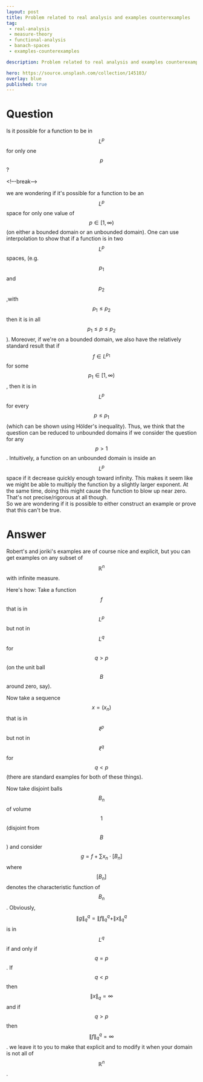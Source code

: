 ```yaml
---
layout: post
title: Problem related to real analysis and examples counterexamples
tag:
 - real-analysis
 - measure-theory
 - functional-analysis
 - banach-spaces
 - examples-counterexamples

description: Problem related to real analysis and examples counterexamples

hero: https://source.unsplash.com/collection/145103/
overlay: blue 
published: true
---
```


# Question 

Is it possible for a function to be in $$L^p$$ for only one $$p$$?

<!–-break-–>


we are  wondering if it's possible for a function to be an $$L^p$$ space for only one value of $$p \in [1,\infty)$$ (on either a bounded domain or an unbounded domain).
One can use interpolation to show that if a function is in two $$L^p$$ spaces, (e.g. $$p_1$$ and $$p_2$$,with $$p_1 \leq p_2$$ then it is in all $$p_1\leq p \leq p_2$$). 
Moreover, if we're on a bounded domain, we also have the relatively standard result that if $$f \in L^{p_1}$$ for some $$p_1 \in [1,\infty)$$, then it is in $$L^p$$ for every $$p\leq p_1$$ (which can be shown using Hölder's inequality).
Thus, we think that the question can be reduced to unbounded domains if we consider the question for any $$p>1$$. 
Intuitively, a function on an unbounded domain is inside an $$L^p$$ space if it decrease quickly enough toward infinity. This makes it seem like we might be able to multiply the function by a slightly larger exponent. At the same time, doing this might cause the function to blow up near zero. That's not precise/rigorous at all though.   
So we are  wondering if it is possible to either construct an example or prove that this can't be true.

# Answer 


Robert's and joriki's examples are of course nice and explicit, but you can get examples on any subset of $$\mathbb{R}^n$$ with infinite measure. 

Here's how:
Take a function $$f$$ that is in $$L^p$$ but not in $$L^q$$ for $$q \gt p$$ (on the unit ball $$B$$ around zero, say). 

Now take a sequence $$x = (x_n)$$ that is in $$\ell^p$$ but not in $$\ell^q$$ for $$q \lt p$$ (there are standard examples for both of these things). 

Now take disjoint balls $$B_n$$ of volume $$1$$ (disjoint from $$B$$) and consider $$g = f + \sum x_n \cdot [B_n]$$ where $$[B_n]$$ denotes the characteristic function of $$B_n$$. Obviously, $$\|g\|_{q}^q = \|f\|_{q}^q + \|x\|_{q}^{q}$$ is in $$L^q$$ if and only if $$q = p$$. If $$q \lt p$$ then $$\|x\|_q = \infty$$ and if $$q \gt p$$ then $$\|f\|_{q}^q = \infty$$.
we leave it to you to make that explicit and to modify it when your domain is not all of $$\mathbb{R}^n$$.

